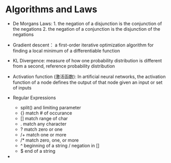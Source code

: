 # Algorithms and Laws 
- De Morgans Laws: 1. the negation of a disjunction is the conjunction of the negations
                   2. the negation of a conjunction is the disjunction of the negations
                   
- Gradient descent： a first-order iterative optimization algorithm for finding a local minimum of a differentiable function
- KL Divergence: measure of how one probability distribution is different from a second, reference probability distribution
- Activation function (激活函数): In artificial neural networks, the activation function of a node defines the output of that node given an input or set of inputs

- Regular Expressions
    + split() and limiting parameter
    + {} match # of occurance
    + [] match range of char
    + . match any character
    + ? match zero or one
    + /+ match one or more
    + /* match zero, one, or more
    + ^ beginning of a string / negation in []
    + $ end of a string
   
- 
